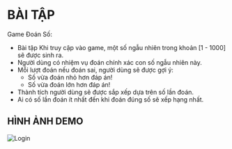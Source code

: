 # BÀI TẬP
Game Đoán Số:
- Bài tập Khi truy cập vào game, một số ngẫu nhiên trong khoản [1 - 1000] sẽ được sinh ra.
- Người dùng có nhiệm vụ đoán chính xác con số ngẫu nhiên này.
- Mỗi lượt đoán nếu đoán sai, người dùng sẽ được gợi ý:
    - Số vừa đoán nhỏ hơn đáp án!
    - Số vừa đoán lớn hơn đáp án!
- Thành tích người dùng sẽ được sắp xếp dựa trên số lần đoán.
- Ai có số lần đoán ít nhất đến khi đoán đúng số sẽ xếp hạng nhất.
## HÌNH ẢNH DEMO
![Login](https://media-exp1.licdn.com/dms/image/C5622AQHL4pEHKXrXRw/feedshare-shrink_2048_1536/0/1658994938107?e=1661990400&v=beta&t=yMtrxD36HU61Ou-801QHGvjmRVtbIRFHNnLbI3Qmv30)
